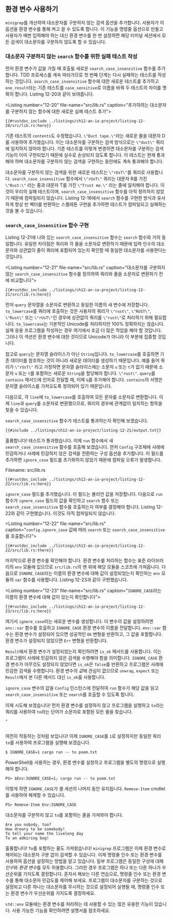 ## 환경 변수 사용하기

`minigrep`를 개선하여 대소문자를 구분하지 않는 검색 옵션을 추가합니다. 사용자가 이 옵션을 환경 변수를 통해 켜고 끌 수 있도록 합니다. 이 기능을 명령줄 옵션으로 만들고 사용자가 매번 입력해야 하는 대신 환경 변수를 한 번 설정하면 해당 터미널 세션에서 모든 검색이 대소문자를 구분하지 않도록 할 수 있습니다.

### 대소문자 구분하지 않는 `search` 함수를 위한 실패 테스트 작성

먼저 환경 변수가 값을 가질 때 호출될 새로운 `search_case_insensitive` 함수를 추가합니다. TDD 프로세스를 계속 따라가므로 첫 번째 단계는 다시 실패하는 테스트를 작성하는 것입니다. `search_case_insensitive` 함수에 대한 새로운 테스트를 추가하고 `one_result`라는 기존 테스트를 `case_sensitive`로 이름을 바꿔 두 테스트의 차이를 명확히 합니다. Listing 12-20과 같이 보여줍니다.

<Listing number=\"12-20\" file-name=\"src/lib.rs\" caption=\"추가하려는 대소문자를 구분하지 않는 함수에 대한 새로운 실패 테스트 추가\">

```rust,ignore,does_not_compile
{{#rustdoc_include ../listings/ch12-an-io-project/listing-12-20/src/lib.rs:here}}
```

</Listing>

기존 테스트의 `contents`도 수정했습니다. `\"Duct tape.\"`라는 새로운 줄을 대문자 D를 사용하여 추가했습니다. 이는 대소문자를 구분하는 검색 방식으로는 `\"duct\"` 쿼리에 일치하지 않아야 합니다. 기존 테스트를 이렇게 변경하면 대소문자를 구분하는 검색 기능이 이미 구현되었기 때문에 실수로 손상되지 않도록 합니다. 이 테스트는 현재 통과해야 하며 대소문자를 구분하지 않는 검색을 구현하는 동안에도 계속 통과해야 합니다.

대소문자를 구분하지 않는 검색을 위한 새로운 테스트는 `\"rUsT\"`를 쿼리로 사용합니다. `search_case_insensitive` 함수에서 `\"rUsT\"` 쿼리는 대문자 R를 가진 `\"Rust:\"` 라는 줄과 대문자 T를 가진 `\"Trust me.\"` 라는 줄에 일치해야 합니다. 이것이 우리의 실패 테스트이며, `search_case_insensitive` 함수를 아직 정의하지 않았기 때문에 컴파일되지 않습니다. Listing 12-16에서 `search` 함수를 구현한 방식과 유사하게 항상 빈 벡터를 반환하는 스켈레톤 구현을 추가하면 테스트가 컴파일되고 실패하는 것을 볼 수 있습니다.

### `search_case_insensitive` 함수 구현

Listing 12-21에 나와 있는 `search_case_insensitive` 함수는 `search` 함수와 거의 동일합니다. 유일한 차이점은 쿼리와 각 줄을 소문자로 변환하기 때문에 입력 인수의 대소문자와 상관없이 줄이 쿼리에 포함되어 있는지 확인할 때 동일한 대소문자를 사용한다는 것입니다.

<Listing number=\"12-21\" file-name=\"src/lib.rs\" caption=\"대소문자를 구분하지 않는 `search_case_insensitive` 함수를 정의하여 쿼리와 줄을 소문자로 변환하기 전에 비교합니다\">

```rust,noplayground
{{#rustdoc_include ../listings/ch12-an-io-project/listing-12-21/src/lib.rs:here}}
```

</Listing>

먼저 `query` 문자열을 소문자로 변환하고 동일한 이름의 새 변수에 저장합니다. `to_lowercase`를 쿼리에 호출하는 것은 사용자의 쿼리가 `\"rust\"`, `\"RUST\"`, `\"Rust\"` 또는 `\"rUsT\"`인 경우에 상관없이 쿼리를 `\"rust\"`로 처리하기 위해 필요합니다. `to_lowercase`는 기본적인 Unicode를 처리하지만 100% 정확하지는 않습니다. 실제 응용 프로그램을 작성하는 경우 여기에서 조금 더 많은 작업을 해야 할 것입니다. 그러나 이 섹션은 환경 변수에 대한 것이므로 Unicode가 아니라 이 부분에 집중할 것입니다.

참고로 `query`는 문자열 슬라이스가 아닌 `String`입니다. `to_lowercase`를 호출하면 기존 데이터를 참조하는 것이 아니라 새로운 데이터를 생성하기 때문입니다. 예를 들어 쿼리가 `\"rUsT\"` 라고 가정하면 문자열 슬라이스에는 소문자 `u` 또는 `t`가 없기 때문에 소문자 `u` 또는 `t`를 포함하는 새로운 `String`을 할당해야 합니다. `\"rust\"`. `query`를 `contains` 메서드에 인자로 전달할 때, 이제 `&`를 추가해야 합니다. `contains`의 서명은 문자열 슬라이스를 가져오도록 정의되어 있기 때문입니다.

다음으로, 각 `line`에 `to_lowercase`를 호출하여 모든 문자를 소문자로 변환합니다. 이제 `line`과 `query`를 소문자로 변환했으므로, 쿼리의 경우에 관계없이 일치하는 항목을 찾을 수 있습니다.

`search_case_insensitive` 함수가 테스트를 통과하는지 확인해 보겠습니다.

```console
{{#include ../listings/ch12-an-io-project/listing-12-21/output.txt}}
```

훌륭합니다! 테스트가 통과했습니다. 이제 `run` 함수에서 새 `search_case_insensitive` 함수를 호출해 보겠습니다. 먼저 `Config` 구조체에 사례에 민감하거나 사례에 민감하지 않은 검색을 전환하는 구성 옵션을 추가합니다. 이 필드를 추가하면 `ignore_case` 필드를 초기화하지 않았기 때문에 컴파일 오류가 발생합니다.

Filename: src/lib.rs

```rust,ignore,does_not_compile
{{#rustdoc_include ../listings/ch12-an-io-project/listing-12-22/src/lib.rs:here}}
```

`ignore_case` 필드를 추가했습니다. 이 필드는 불리언 값을 저장합니다. 다음으로 `run` 함수가 `ignore_case` 필드의 값을 확인하고 `search` 함수 또는 `search_case_insensitive` 함수를 호출하는지 여부를 결정해야 합니다. Listing 12-22와 같이 구현했습니다. 이것도 아직 컴파일되지 않습니다.

<Listing number=\"12-22\" file-name=\"src/lib.rs\" caption=\"`config.ignore_case` 값에 따라 `search` 또는 `search_case_insensitive`를 호출합니다\">

```rust,ignore,does_not_compile
{{#rustdoc_include ../listings/ch12-an-io-project/listing-12-22/src/lib.rs:there}}
```

</Listing>

마지막으로 환경 변수를 확인해야 합니다. 환경 변수를 처리하는 함수는 표준 라이브러리의 `env` 모듈에 있으므로 `src/lib.rs`의 맨 위에 해당 모듈을 스코프에 가져옵니다. 다음으로 `IGNORE_CASE`라는 이름의 환경 변수에 대해 값이 설정되었는지 확인하는 `env` 모듈의 `var` 함수를 사용합니다. Listing 12-23과 같이 구현했습니다.

<Listing number=\"12-23\" file-name=\"src/lib.rs\" caption=\"`IGNORE_CASE`라는 이름의 환경 변수에 대해 값이 있는지 확인합니다\">

```rust,noplayground
{{#rustdoc_include ../listings/ch12-an-io-project/listing-12-23/src/lib.rs:here}}
```

</Listing>

여기서 `ignore_case`라는 새로운 변수를 생성합니다. 이 변수의 값을 설정하려면 `env::var` 함수를 호출하고 `IGNORE_CASE` 환경 변수의 이름을 전달합니다. `env::var` 함수는 환경 변수가 설정되어 있으면 성공적인 `Ok` 변형을 반환하고, 그 값을 포함합니다. 환경 변수가 설정되지 않았으면 `Err` 변형을 반환합니다.

`Result`에서 환경 변수가 설정되었는지 확인하려면 `is_ok` 메서드를 사용합니다. 이는 프로그램이 사례에 민감하지 않은 검색을 수행해야 함을 의미합니다. `IGNORE_CASE` 환경 변수가 아무것도 설정되지 않았다면 `is_ok`은 `false`를 반환하고 프로그램은 사례에 민감한 검색을 수행합니다. 환경 변수의 *값*에 관심이 없으므로 `unwrap`, `expect` 또는 `Result`에서 본 다른 메서드 대신 `is_ok`를 사용합니다.

`ignore_case` 변수의 값을 `Config` 인스턴스에 전달하여 `run` 함수가 해당 값을 읽고 `search_case_insensitive` 또는 `search`를 호출할 수 있도록 합니다.

이제 시도해 보겠습니다! 먼저 환경 변수를 설정하지 않고 프로그램을 실행하고 `to`라는 쿼리를 사용하여 `to`라는 단어가 소문자로 포함된 모든 줄을 찾습니다.

```console
"


``````

여전히 작동하는 것처럼 보입니다! 이제 `IGNORE_CASE`를 `1`로 설정하지만 동일한 쿼리 `to`를 사용하여 프로그램을 실행해 보겠습니다.

```console
$ IGNORE_CASE=1 cargo run -- to poem.txt
```

PowerShell을 사용하는 경우, 환경 변수를 설정하고 프로그램을 별도의 명령으로 실행해야 합니다.

```console
PS> $Env:IGNORE_CASE=1; cargo run -- to poem.txt
```

이렇게 하면 `IGNORE_CASE`가 셸 세션의 나머지 동안 유지됩니다. `Remove-Item` cmdlet를 사용하여 해제할 수 있습니다.

```console
PS> Remove-Item Env:IGNORE_CASE
```

대소문자를 구분하지 않고 `to`를 포함하는 줄을 가져와야 합니다.

<!-- manual-regeneration
cd listings/ch12-an-io-project/listing-12-23
IGNORE_CASE=1 cargo run -- to poem.txt
can't extract because of the environment variable
-->

```console
Are you nobody, too?
How dreary to be somebody!
To tell your name the livelong day
To an admiring bog!
```

훌륭합니다! `To`를 포함하는 줄도 가져왔습니다! `minigrep` 프로그램은 이제 환경 변수로 제어되는 대소문자 구분 없이 검색할 수 있습니다. 이제 명령줄 인수 또는 환경 변수를 사용하여 옵션을 설정하는 방법을 알고 있습니다. 일부 프로그램은 동일한 구성에 대해 *인수*와 *환경 변수*를 모두 허용합니다. 그러한 경우 프로그램은 하나 또는 다른 하나가 우선순위를 가지도록 결정합니다. 혼자서 해보는 다른 연습으로, 명령줄 인수 또는 환경 변수를 통해 대소문자 민감도를 제어해 보세요. 프로그램이 대소문자를 구분하는 것으로 설정되고 다른 하나는 대소문자를 무시하는 것으로 설정되어 실행될 때, 명령줄 인수 또는 환경 변수가 우선순위를 가지도록 결정하세요.

`std::env` 모듈에는 환경 변수를 처리하는 데 사용할 수 있는 많은 유용한 기능이 있습니다. 사용 가능한 기능을 확인하려면 설명서를 참조하세요.
